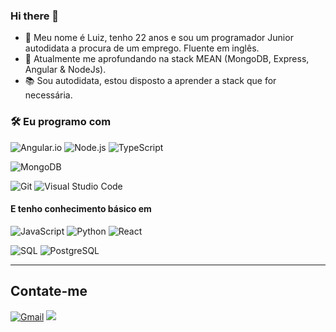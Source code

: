 ### Hi there 👋

- 🔭 Meu nome é Luiz, tenho 22 anos e sou um programador Junior autodidata a procura de um emprego. Fluente em inglês. 
- 🌱 Atualmente me aprofundando na stack MEAN (MongoDB, Express, Angular & NodeJs).
- 📚 Sou autodidata, estou disposto a aprender a stack que for necessária.

### 🛠 Eu programo com

![Angular.io](https://img.shields.io/badge/-Angular.io-05122A?&logo=angular)
![Node.js](https://img.shields.io/badge/-Node.js-05122A?&logo=node.js)
![TypeScript](https://img.shields.io/badge/-TypeScript-05122A?&logo=TypeScript)

![MongoDB](https://img.shields.io/badge/-MongoDB-05122A?style=flat&logo=MongoDB)

![Git](https://img.shields.io/badge/-Git-05122A?style=flat&logo=git)
![Visual Studio Code](https://img.shields.io/badge/-VS%20Code-05122A?style=flat&logo=visual-studio-code&logoColor=007ACC)

#### E tenho conhecimento básico em

![JavaScript](https://img.shields.io/badge/-JavaScript-05122A?&logo=JavaScript)
![Python](https://img.shields.io/badge/-Python-05122A?&logo=Python)
![React](https://img.shields.io/badge/-React-05122A?&logo=React)

![SQL](https://img.shields.io/badge/-SQL-05122A?&logo=MySQL)
![PostgreSQL](https://img.shields.io/badge/-PostgreSQL-05122A?style=flat&logo=PostgreSQL)

---

## Contate-me

<p id="socialIcons" align="left">
    <a href="mailto:luizcomparin18@gmail.com">
        <img alt="Gmail" src="https://img.shields.io/badge/luizcomparin18-D14836?style=flat&logo=gmail&logoColor=white" /></a>
    <a href="https://www.linkedin.com/in/luiz-carlos-comparin-887150150/" alt="LinkedIn">
        <img src="https://img.shields.io/badge/-LuizComparin-blue?style=flat-square&logo=linkedin" /></a>
</p>
